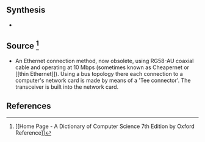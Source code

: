 ## Synthesis
- 
## Source [^1]
- An Ethernet connection method, now obsolete, using RG58-AU coaxial cable and operating at 10 Mbps (sometimes known as Cheapernet or [[thin Ethernet]]). Using a bus topology there each connection to a computer's network card is made by means of a 'Tee connector'. The transceiver is built into the network card.
## References

[^1]: [[Home Page - A Dictionary of Computer Science 7th Edition by Oxford Reference]]